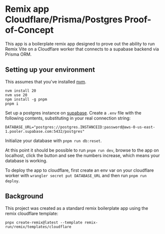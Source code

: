 # Remix app Cloudflare/Prisma/Postgres Proof-of-Concept

This app is a boilerplate remix app designed to prove out the ability to run
Remix Vite on a Cloudflare worker that connects to a supabase backend via Prisma
ORM.

## Setting up your environment

This assumes that you've installed [nvm](https://github.com/nvm-sh/nvm).
```
nvm install 20
nvm use 20
npm install -g pnpm
pnpm i
```

Set up a postgres instance on [supabase](https://supabase.com/). Create a
`.env` file with the following contents, substituting in your real connection
string:

```
DATABASE_URL="postgres://postgres.INSTANCEID:password@aws-0-us-east-1.pooler.supabase.com:5432/postgres"
```

Initialize your database with `pnpm run db:reset`.

At this point it should be possible to run `pnpm run dev`, browse to the app on
localhost, click the button and see the numbers increase, which means your
database is working.

To deploy the app to cloudflare, first create an env var on your cloudflare
worker with `wrangler secret put DATABASE_URL` and then run `pnpm run deploy`.

## Background

This project was created as a standard remix boilerplate app using the remix
cloudflare template:
```
pnpx create-remix@latest --template remix-run/remix/templates/cloudflare
```
